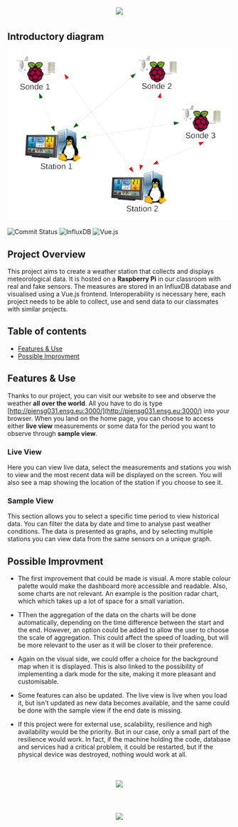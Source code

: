 <h1 align="center">
  <img src="https://capsule-render.vercel.app/api?type=waving&color=0:FF5733,100:FFC300&height=215&section=header&fontColor=ffffff&text=Weather Station 🌦️"/>
</h1>

## Introductory diagram
<p align="center">
    <img src="images/station.png" alt="illustration" width="600"/>
</p>

![Commit Status](https://img.shields.io/github/commit-activity/t/VincentMiras/station-meteo?)
![InfluxDB](https://img.shields.io/badge/InfluxDB-22ADF6?style=flat-square&logo=InfluxDB&logoColor=white)
![Vue.js](https://img.shields.io/badge/Vue.js-35495E?style=flat-square&logo=vuedotjs&logoColor=4FC08D)

## Project Overview

This project aims to create a weather station that collects and displays meteorological data. It is hosted on a **Raspberry Pi** in our classroom with real and fake sensors.
The measures are stored in an InfluxDB database and visualised using a Vue.js frontend. Interoperability is necessary here, each project needs to be able to collect, use and send data to our classmates with similar projects.

## Table of contents
* [Features & Use](#features--use)
* [Possible Improvment](#possible--improvement)

## Features & Use


Thanks to our project, you can visit our website to see and observe the weather **all over the world**. All you have to do is type [http://piensg031.ensg.eu:3000/](http://piensg031.ensg.eu:3000/) into your browser. When you land on the home page, you can choose to access either **live view** measurements or some data for the period you want to observe through **sample view**.

### Live View
Here you can view live data, select the measurements and stations you wish to view and the most recent data will be displayed on the screen. You will also see a map showing the location of the station if you choose to see it.

### Sample View
This section allows you to select a specific time period to view historical data. You can filter the data by date and time to analyse past weather conditions. The data is presented as graphs, and by selecting multiple stations you can view data from the same sensors on a unique graph.

## Possible Improvment

* The first improvement that could be made is visual. A more stable colour palette would make the dashboard more accessible and readable. Also, some charts are not relevant. An example is the position radar chart, which
which takes up a lot of space for a small variation.

* TThen the aggregation of the data on the charts will be done automatically, depending on the time difference between the start and the end. However, an option could be added to allow the user to choose the scale of aggregation. This could affect the speed of loading, but will be more relevant to the user as it will be closer to their preference.

* Again on the visual side, we could offer a choice for the background map when it is displayed. This is also linked to the possibility of implementing a dark mode for the site, making it more pleasant and customisable.

* Some features can also be updated. The live view is live when you load it, but isn't updated as new data becomes available, and the same could be done with the sample view if the end date is missing.

* If this project were for external use, scalability, resilience and high availability would be the priority. But in our case, only a small part of the resilience would work. In fact, if the machine holding the code, database and services had a critical problem, it could be restarted, but if the physical device was destroyed, nothing would work at all.

<h1 align="center">
  <img src="https://capsule-render.vercel.app/api?type=waving&color=0:FF5733,100:FFC300&height=115&reversal=true&section=footer"/>
</h1>
<h1 align="center">
  <img src="https://capsule-render.vercel.app/api?type=waving&color=0:FF5733,100:FFC300&height=115&reversal=true&section=footer"/>
</h1>